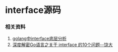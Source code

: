 # interface源码

### 相关资料
1. [golang中interface底层分析](https://www.jianshu.com/p/ce91ca87fef1?utm_campaign=haruki&utm_content=note&utm_medium=reader_share&utm_source=weixin)
2. [深度解密Go语言之关于 interface 的10个问题--饶大](https://www.cnblogs.com/qcrao-2018/p/10766091.html)
